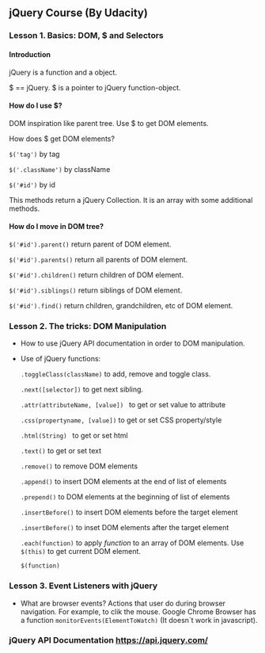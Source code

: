 ## jQuery Course (By Udacity)

### Lesson 1. Basics: DOM, $ and Selectors

#### Introduction

jQuery is a function and a object.

$ == jQuery. $ is a pointer to jQuery function-object.

#### How do I use $?

DOM inspiration like parent tree. Use $ to get DOM elements.

How does $ get DOM elements?

```$('tag')``` by tag

```$('.className')``` by className

```$('#id')``` by id

This methods  return a jQuery Collection. It is an array with some additional methods.


#### How do I move in DOM tree?

``` $('#id').parent() ``` return parent of DOM element.

``` $('#id').parents() ``` return all parents of DOM element.

``` $('#id').children() ``` return children of DOM element.

``` $('#id').siblings() ``` return siblings of DOM element.

``` $('#id').find() ``` return children, grandchildren, etc of DOM element.


### Lesson 2. The tricks: DOM Manipulation

- How to use jQuery API documentation in order to DOM manipulation.
- Use of jQuery functions:

  ```.toggleClass(className)``` to add, remove and toggle class.
  
  ```.next([selector])``` to get next sibling.
  
  ```.attr(attributeName, [value]) ``` to get or set value to attribute
  
  ```.css(propertyname, [value])``` to get or set CSS property/style 
  
  ```.html(String) ``` to get or set html
  
  ```.text()``` to get or set text
  
  ```.remove()``` to remove DOM elements
  
  ```.append()``` to insert DOM elements at the end of list of elements
  
  ```.prepend()``` to  DOM elements at the beginning of list of elements
  
  ```.insertBefore()``` to insert DOM elements before the target element
  
  ```.insertBefore()``` to inset DOM elements after the target element
  
  ```.each(function)``` to apply *function* to an array of DOM elements. Use ```$(this)``` to get current DOM element.
  
  ```$(function)```


### Lesson 3. Event Listeners with jQuery

- What are browser events? Actions that user do during browser navigation. For example, to clik the mouse. Google Chrome Browser has a function ```monitorEvents(ElementToWatch)``` (It doesn`t work in javascript).




### jQuery API Documentation https://api.jquery.com/

